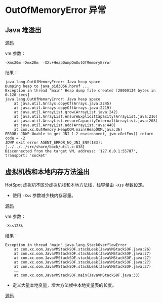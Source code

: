 # OutOfMemoryError 异常

## Java 堆溢出

[源码](../jvm/src/main/java/com/xc/oom/HeapOOM.java)

vm 参数：

```
-Xms20m -Xmx20m  -XX:+HeapDumpOnOutOfMemoryError
```

结果：
```
java.lang.OutOfMemoryError: Java heap space
Dumping heap to java_pid3056.hprof ...
Exception in thread "main" Heap dump file created [28000134 bytes in 0.128 secs]
java.lang.OutOfMemoryError: Java heap space
	at java.util.Arrays.copyOf(Arrays.java:2245)
	at java.util.Arrays.copyOf(Arrays.java:2219)
	at java.util.ArrayList.grow(ArrayList.java:242)
	at java.util.ArrayList.ensureExplicitCapacity(ArrayList.java:216)
	at java.util.ArrayList.ensureCapacityInternal(ArrayList.java:208)
	at java.util.ArrayList.add(ArrayList.java:440)
	at com.xc.OutMemory.HeapOOM.main(HeapOOM.java:36)
ERROR: JDWP Unable to get JNI 1.2 environment, jvm->GetEnv() return code = -2
JDWP exit error AGENT_ERROR_NO_JNI_ENV(183):  [../../../src/share/back/util.c:838]
Disconnected from the target VM, address: '127.0.0.1:55787', transport: 'socket'
```

## 虚拟机栈和本地内存方法溢出

HotSpot 虚拟机不区分虚拟机栈和本地方法栈，栈容量由 `-Xss` 参数设定。


+ 使用 `-Xss` 参数减少栈内存容量。

[源码](../jvm/src/main/java/com/xc/oom/JavaVMStackSOF.java)

vm 参数：
```
-Xss128k
```

结果：
```
Exception in thread "main" java.lang.StackOverflowError
	at com.xc.oom.JavaVMStackSOF.stackLeak(JavaVMStackSOF.java:26)
	at com.xc.oom.JavaVMStackSOF.stackLeak(JavaVMStackSOF.java:27)
	at com.xc.oom.JavaVMStackSOF.stackLeak(JavaVMStackSOF.java:27)
	at com.xc.oom.JavaVMStackSOF.stackLeak(JavaVMStackSOF.java:27)
	at com.xc.oom.JavaVMStackSOF.stackLeak(JavaVMStackSOF.java:27)
	……
	at com.xc.oom.JavaVMStackSOF.main(JavaVMStackSOF.java:33)
```

+ 定义大量本地变量，增大方法帧中本地变量表的长度。

[源码]()